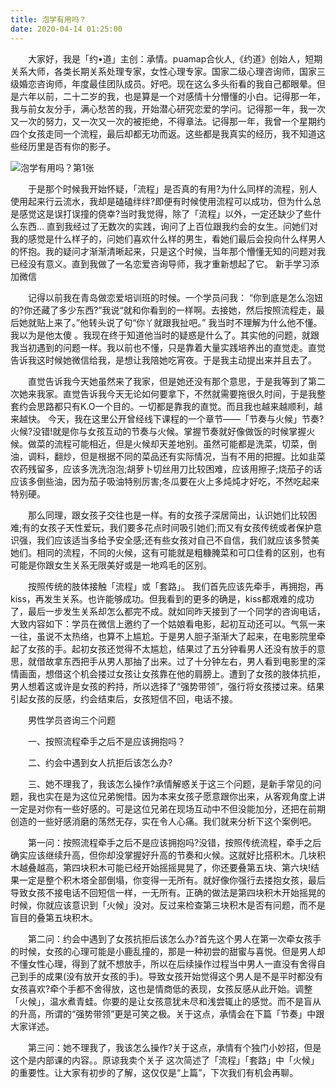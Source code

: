 ```yaml
---
title: 泡学有用吗？
date: 2020-04-14 01:25:00
---
```




　　大家好，我是「约•道」主创：承情。puamap合伙人,《约道》创始人，短期关系大师，各类长期关系处理专家，女性心理专家。国家二级心理咨询师，国家三级婚恋咨询师，年度最佳团队成员。好吧。现在这么多头衔看的我自己都眼晕。但是六年以前，二十二岁的我，也是算是一个对感情十分懵懂的小白。记得那一年，我与前女友分手，满心愁苦的我，开始潜心研究恋爱的学问。记得那一年，我一次又一次的努力，又一次又一次的被拒绝，不得章法。记得那一年，我曾一个星期约四个女孩走同一个流程，最后却都无功而返。这些都是我真实的经历，我不知道这些经历里是否有你的影子。

![泡学有用吗？第1张](/img/11f06c5e9f6d28b5ea0152d5858db0c7.jpg)

　　于是那个时候我开始怀疑，「流程」是否真的有用?为什么同样的流程，别人使用起来行云流水，我却是磕磕绊绊?即便有时候使用流程可以成功，但为什么总是感觉这是误打误撞的侥幸?当时我觉得，除了「流程」以外，一定还缺少了些什么东西… 直到我经过了无数次的实践，询问了上百位跟我约会的女生。问她们对我的感觉是什么样子的，问她们喜欢什么样的男生，看她们最后会投向什么样男人的怀抱。我的疑问才渐渐清晰起来，只是这个时候，当年那个懵懂无知的问题对我已经没有意义。直到我做了一名恋爱咨询导师，我才重新想起了它。 新手学习添加微信

　　记得以前我在青岛做恋爱培训班的时候。一个学员问我： “你到底是怎么泡妞的?你还藏了多少东西?”我说“就和你看到的一样啊。去接她，然后按照流程走，最后她就贴上来了。”他转头说了句“你丫就跟我扯吧。” 我当时不理解为什么他不懂。我以为是他太傻 。我现在终于知道他当时的疑惑是什么了。其实他的问题，就跟我当初遇到的问题一样。我以前也不懂，只是靠着大量实践培养出的直觉走。直觉告诉我这时候她微信给我，是想让我陪她吃宵夜。于是我主动提出来并且去了。

　　直觉告诉我今天她虽然来了我家，但是她还没有那个意思，于是我等到了第二次她来我家。直觉告诉我今天无论如何要拿下，不然就需要拖很久时间，于是我整套约会思路都只有K.O一个目的。一切都是靠我的直觉。而且我也越来越顺利，越来越快。 今天，我在这里公开曾经线下课程的一个章节——「节奏与火候」节奏?火候?没错!就是你与女孩互动的节奏与火候。掌握节奏就好像做饭的时候掌握火候。做菜的流程可能相近，但是火候却天差地别。虽然可能都是洗菜，切菜，倒油，调料，翻炒，但是根据不同的菜品还有实际情况，当有不用的把握。比如韭菜农药残留多，应该多洗洗泡泡;胡萝卜切丝用刀比较困难，应该用擦子;烧茄子的话应该多倒些油，因为茄子吸油特别厉害;冬瓜要在火上多炖炖才好吃，不然吃起来特别硬。

　　那么同理，跟女孩子交往也是一样。有的女孩子深居简出，认识她们比较困难;有的女孩子天性爱玩，我们要多花点时间吸引她们;而又有女孩传统或者保护意识强，我们应该适当多给予安全感;还有些女孩对自己不自信，我们就应该多赞美她们。相同的流程，不同的火候，这有可能就是粗糠腌菜和可口佳肴的区别，也有可能是你跟女生关系无限美好或是一地鸡毛的区别。

　　按照传统的肢体接触「流程」或「套路」。 我们首先应该先牵手，再拥抱，再kiss，再发生关系。也许能够成功。但我看到的更多的确是，kiss都艰难的成功了，最后一步发生关系却怎么都完不成。就如同昨天接到了一个同学的咨询电话，大致内容如下：学员在微信上邀约了一个姑娘看电影，起初互动还可以。气氛一来一往，虽说不太热络，也算不上尴尬。于是男人胆子渐渐大了起来，在电影院里牵起了女孩的手。起初女孩还觉得不太尴尬，结果过了五分钟看男人还没有放手的意思，就借故拿东西把手从男人那抽了出来。过了十分钟左右，男人看到电影里的深情画面，想借这个机会搂过女孩让女孩靠在他的肩膀上。遭到了女孩的肢体抗拒，男人想着这或许是女孩的矜持，所以选择了“强势带领”，强行将女孩搂过来。结果引起女孩的反感，约会结束后，女孩短信不回，电话不接。

　　男性学员咨询三个问题

　　一、按照流程牵手之后不是应该拥抱吗？

　　二、约会中遇到女人抗拒后该怎么办?

　　三、她不理我了，我该怎么操作?承情解惑关于这三个问题，是新手常见的问题，我也实在是为这位兄弟惋惜。因为本来女孩子愿意跟你出来，从客观角度上讲一定是对你有一些好感的。可是这位兄弟在现场互动中不但没能加分，还把在前期创造的一些好感消磨的荡然无存，实在令人心痛。我们就来分析下这个案例吧。

　　第一问：按照流程牵手之后不是应该拥抱吗?没错，按照传统流程，牵手之后确实应该继续升高，但你却没掌握好升高的节奏和火候。这就好比搭积木。几块积木越叠越高，第四块积木可能已经开始摇摇晃晃了，你还要叠第五块、第六块!结果一定是整个积木塔全部倒塌，你变得一无所有。就好像你强行去搂抱女孩，最后导致女孩不接电话不回短信一样，一无所有。正确的做法是第四块积木开始摇晃的时候，你就应该意识到「火候」没对。反过来检查第三块积木是否有问题，而不是盲目的叠第五块积木。

　　第二问：约会中遇到了女孩抗拒后该怎么办?首先这个男人在第一次牵女孩手的时候，女孩的心理可能是小鹿乱撞的，那是一种初尝的甜蜜与喜悦。但是男人却不懂女性心理，得到了就不想放手，所以在后续操作过程当中男人一直没有舍得自己到手的成果(没有放开女孩的手)。导致女孩开始觉得这个男人是不是平时都没有女孩喜欢?牵个手都不舍得放，这也是情商低的表现，女孩反感从此开始。调整「火候」，温水煮青蛙。你要的是让女孩意犹未尽和浅尝辄止的感觉。而不是盲从的升高，所谓的“强势带领”更是可笑之极。关于这点，承情会在下篇「节奏」中跟大家详述。

　　第三问：她不理我了，我该怎么操作?关于这点，承情有个独门小妙招，但是这个是内部课的内容。。原谅我卖个关子 这次简述了「流程」「套路」中「火候」的重要性。让大家有初步的了解，这仅仅是“上篇”，下次我们有机会再聊。